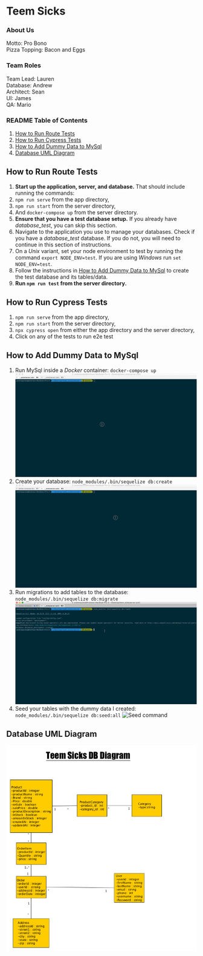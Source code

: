 
# Teem Sicks

### About Us
Motto: Pro Bono   
Pizza Topping: Bacon and Eggs  

### Team Roles
Team Lead: Lauren  
Database: Andrew  
Architect: Sean  
UI: James  
QA: Mario  

### README Table of Contents
1. [How to Run Route Tests](#how-to-run-route-tests)
2. [How to Run Cypress Tests](#how-to-run-cypress-tests)
3. [How to Add Dummy Data to MySql](#how-to-add-dummy-data-to-mySql)
4. [Database UML Diagram](#database-uml-diagram)


## How to Run Route Tests
1. **Start up the application, server, and database.**
That should include running the commands:   
  1. `npm run serve` from the app directory,
  2. `npm run start` from the server directory,
  3. And `docker-compose up` from the server directory.
2. **Ensure that you have a test database setup.** If you already have *database_test*, you can skip this section.
  1. Navigate to the application you use to manage your databases. Check if you have a *database_test* database. If you do not, you will need to continue in this section of instructions.
  2. On a *Unix* variant, set your node environment to test by running the command `export NODE_ENV=test`. If you are using *Windows* run `set NODE_ENV=test`.
  3. Follow the instructions in [How to Add Dummy Data to MySql](#how-to-add-dummy-data-to-mySql) to create the test database and its tables/data.
3. **Run `npm run test` from the server directory.**

## How to Run Cypress Tests
  1. `npm run serve` from the app directory,
  2. `npm run start` from the server directory,
  3. `npx cypress open` from either the app directory and the server directory,
  4.  Click on any of the tests to run e2e test

## How to Add Dummy Data to MySql
1. Run MySql inside a *Docker* container: `docker-compose up`
![Docker command](/gifs/compose.gif)
2. Create your database: `node_modules/.bin/sequelize db:create`
![Create command](/gifs/create.gif)
3. Run migrations to add tables to the database: `node_modules/.bin/sequelize db:migrate`
![Migrate command](/gifs/migrate.gif)
4. Seed your tables with the dummy data I created: `node_modules/.bin/sequelize db:seed:all`
![Seed command](/gifs/seeds.gif)

## Database UML Diagram
![Database UML](/foxycle_database.png)
